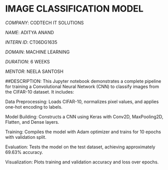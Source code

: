 # IMAGE CLASSIFICATION MODEL

*COMPANY*: CODTECH IT SOLUTIONS

*NAME*: ADITYA ANAND

*INTERN ID*: CT06DG1635

*DOMAIN*: MACHINE LEARNING

*DURATION*: 6 WEEKS

*MENTOR*: NEELA SANTOSH

##DESCRIPTION:
This Jupyter notebook demonstrates a complete pipeline for training a Convolutional Neural Network (CNN) to classify images from the CIFAR-10 dataset. It includes:

Data Preprocessing: Loads CIFAR-10, normalizes pixel values, and applies one-hot encoding to labels.

Model Building: Constructs a CNN using Keras with Conv2D, MaxPooling2D, Flatten, and Dense layers.

Training: Compiles the model with Adam optimizer and trains for 10 epochs with validation split.

Evaluation: Tests the model on the test dataset, achieving approximately 69.63% accuracy.

Visualization: Plots training and validation accuracy and loss over epochs.